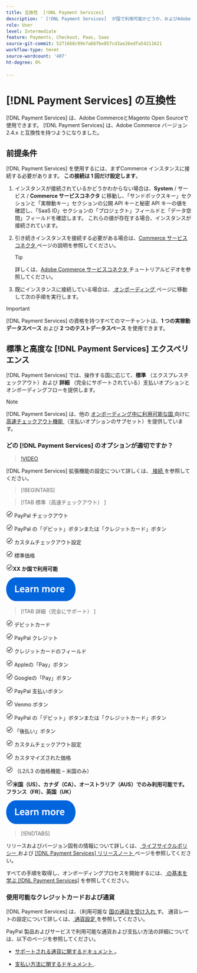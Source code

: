 ```yaml
---
title: 互換性  [!DNL Payment Services]
description: ' [!DNL Payment Services]  が国で利用可能かどうか、およびAdobe Commerce版と互換性があるかどうかを説明します。'
role: User
level: Intermediate
feature: Payments, Checkout, Paas, Saas
source-git-commit: 5271668c99e7a66fbe857cd3ae26edfa54211621
workflow-type: tm+mt
source-wordcount: '407'
ht-degree: 0%

---
```



# [!DNL Payment Services] の互換性

[!DNL Payment Services] は、Adobe CommerceとMagento Open Sourceで使用できます。 [!DNL Payment Services] は、Adobe Commerce バージョン 2.4.x と互換性を持つようになりました。

## 前提条件

[!DNL Payment Services] を使用するには、まずCommerce インスタンスに接続する必要があります。 **この接続は 1 回だけ設定します**。

1. インスタンスが接続されているかどうかわからない場合は、**System** / サービス / **Commerce サービスコネクタ** に移動し、「サンドボックスキー」セクションと「実稼動キー」セクションの公開 API キーと秘密 API キーの値を確認し、「SaaS ID」セクションの「プロジェクト」フィールドと「データ空間」フィールドを確認します。 これらの値が存在する場合、インスタンスが接続されています。

1. 引き続きインスタンスを接続する必要がある場合は、[Commerce サービスコネクタ ](../landing/saas.md) ページの説明を参照してください。

   >[!TIP]
   >
   > 詳しくは、[Adobe Commerce サービスコネクタ ](https://experienceleague.adobe.com/ja/docs/commerce-learn/tutorials/admin/adobe-commerce-services/configure-adobe-commerce-services-connector) チュートリアルビデオを参照してください。

1. 既にインスタンスに接続している場合は、[ オンボーディング ](onboard.md) ページに移動して次の手順を実行します。

>[!IMPORTANT]
>
> [!DNL Payment Services] の資格を持つすべてのマーチャントは、**1 つの実稼動データスペース** および **2 つのテストデータスペース** を使用できます。

## 標準と高度な [!DNL Payment Services] エクスペリエンス

[!DNL Payment Services] では、操作する国に応じて、**標準** （エクスプレスチェックアウト）および **詳細** （完全にサポートされている）支払いオプションとオンボーディングフローを提供します。

>[!NOTE]
>
> [!DNL Payment Services] は、他の [ オンボーディング中に利用可能な国 ](../payment-services/payments-options.md) 向けに [ 高速チェックアウト機能 ](../payment-services/production.md#complete-merchant-onboarding) （支払いオプションのサブセット）を提供しています。

### どの [!DNL Payment Services] のオプションが適切ですか？

>[!VIDEO](https://video.tv.adobe.com/v/3447811)

[!DNL Payment Services] 拡張機能の設定について詳しくは、[ 接続 ](connect.md) を参照してください。

>[!BEGINTABS]

>[!TAB  標準（高速チェックアウト） ]

![check](assets/icon-check.png) PayPal チェックアウト

![check](assets/icon-check.png) PayPal の「デビット」ボタンまたは「クレジットカード」ボタン

![ チェック ](assets/icon-check.png) カスタムチェックアウト設定

![ チェック ](assets/icon-check.png) 標準価格

![ チェック ](assets/icon-check.png)**XX か国で利用可能**

[![ 詳細情報 ](assets/learn-more-button.svg)](onboard.md)

>[!TAB  詳細（完全にサポート） ]

![ 小切手 ](assets/icon-check.png) デビットカード

![check](assets/icon-check.png) PayPal クレジット

![ チェック ](assets/icon-check.png) クレジットカードのフィールド

![check](assets/icon-check.png) Appleの「Pay」ボタン

![check](assets/icon-check.png) Googleの「Pay」ボタン

![check](assets/icon-check.png) PayPal 支払いボタン

![check](assets/icon-check.png) Venmo ボタン

![check](assets/icon-check.png) PayPal の「デビット」ボタンまたは「クレジットカード」ボタン

![ チェック ](assets/icon-check.png) 「後払い」ボタン

![ チェック ](assets/icon-check.png) カスタムチェックアウト設定

![ チェック ](assets/icon-check.png) カスタマイズされた価格

![ チェック ](assets/icon-check.png) （L2/L3 の価格機能 – 米国のみ）

![check](assets/icon-check.png)**米国（US）、カナダ（CA）、オーストラリア（AUS）でのみ利用可能です。 フランス（FR）、英国（UK）**

[![ 詳細情報 ](assets/learn-more-button.svg)](onboard.md)

>[!ENDTABS]

リリースおよびバージョン固有の情報について詳しくは、[ ライフサイクルポリシー ](https://experienceleague.adobe.com/docs/commerce-operations/release/planning/lifecycle-policy.html?lang=ja) および [[!DNL Payment Services]  リリースノート ](release-notes.md) ページを参照してください。

すべての手順を取得し、オンボーディングプロセスを開始するには、[ の基本を学ぶ  [!DNL Payment Services]](onboard.md) を参照してください。

### 使用可能なクレジットカードおよび通貨

[!DNL Payment Services] は、（利用可能な [ 国の通貨を受け入れ ](#availability) す。 通貨レートの設定について詳しくは、[ 通貨設定 ](https://experienceleague.adobe.com/docs/commerce-admin/stores-sales/site-store/currency/currency-configuration.html?lang=ja) を参照してください。

PayPal 製品およびサービスで利用可能な通貨および支払い方法の詳細については、以下のページを参照してください。

* [ サポートされる通貨に関するドキュメント ](https://developer.paypal.com/docs/reports/reference/paypal-supported-currencies/)。

* [ 支払い方法に関するドキュメント ](https://developer.paypal.com/docs/checkout/payment-methods/).
